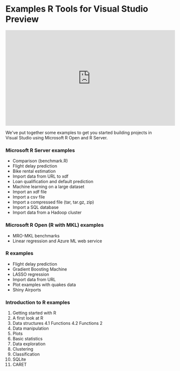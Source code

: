 # Examples R Tools for Visual Studio Preview

<iframe width="560" height="315" src="https://www.youtube.com/embed/VEOhaP4x7LE" frameborder="0" allowfullscreen></iframe>

We've put together some examples to get you started building projects in Visual Studio using Microsoft R Open and R Server.

### Microsoft R Server examples
* Comparison (benchmark.R)
* Flight delay prediction
* Bike rental estimation
* Import data from URL to xdf
* Loan qualification and default prediction
* Machine learning on a large dataset
* Import an xdf file
* Import a csv file
* Import a compressed file (tar, tar.gz, zip)
* Import a SQL database
* Import data from a Hadoop cluster

### Microsoft R Open (R with MKL) examples
* MRO-MKL benchmarks
* Linear regression and Azure ML web service

### R examples
* Flight delay prediction
* Gradient Boosting Machine
* LASSO regression
* Import data from URL
* Plot examples with quakes data
* Shiny Airports

### Introduction to R examples
1. Getting started with R
2. A first look at R
3. Data structures
4.1 Functions
4.2 Functions 2
5. Data manipulation
6. Plots
7. Basic statistics
8. Data exploration
9. Clustering
10. Classification
11. SQLite
12. CARET






